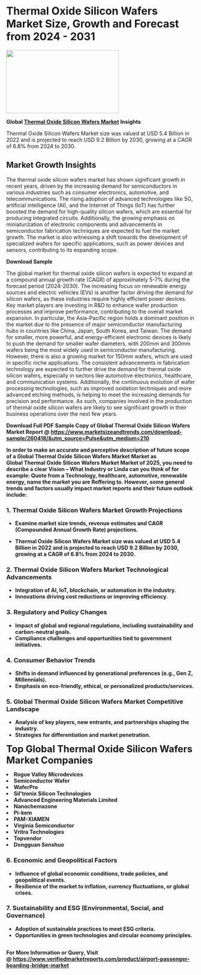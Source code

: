 <H1>Thermal Oxide Silicon Wafers Market Size, Growth and Forecast from 2024 - 2031</H1><img class="aligncenter size-medium wp-image-584254" src="https://thirdeyenews.in/wp-content/uploads/2024/09/Global-Market-Research-300x168.jpeg" alt="" width="300" height="168" /><p><strong>Global&nbsp;<a href="https://www.marketsizeandtrends.com/download-sample/260418/&amp;utm_source=Pulse&amp;utm_medium=210">Thermal Oxide Silicon Wafers Market</a> Insights</strong></p><p>Thermal Oxide Silicon Wafers Market size was valued at USD 5.4 Billion in 2022 and is projected to reach USD 9.2 Billion by 2030, growing at a CAGR of 6.8% from 2024 to 2030.</p><p><h2>Market Growth Insights</h2> <p>The thermal oxide silicon wafers market has shown significant growth in recent years, driven by the increasing demand for semiconductors in various industries such as consumer electronics, automotive, and telecommunications. The rising adoption of advanced technologies like 5G, artificial intelligence (AI), and the Internet of Things (IoT) has further boosted the demand for high-quality silicon wafers, which are essential for producing integrated circuits. Additionally, the growing emphasis on miniaturization of electronic components and advancements in semiconductor fabrication techniques are expected to fuel the market growth. The market is also witnessing a shift towards the development of specialized wafers for specific applications, such as power devices and sensors, contributing to its expanding scope.</p> <p><strong>Download Sample</strong></p> <p>The global market for thermal oxide silicon wafers is expected to expand at a compound annual growth rate (CAGR) of approximately 5-7% during the forecast period (2024-2030). The increasing focus on renewable energy sources and electric vehicles (EVs) is another factor driving the demand for silicon wafers, as these industries require highly efficient power devices. Key market players are investing in R&D to enhance wafer production processes and improve performance, contributing to the overall market expansion. In particular, the Asia-Pacific region holds a dominant position in the market due to the presence of major semiconductor manufacturing hubs in countries like China, Japan, South Korea, and Taiwan. The demand for smaller, more powerful, and energy-efficient electronic devices is likely to push the demand for smaller wafer diameters, with 200mm and 300mm wafers being the most widely used in semiconductor manufacturing. However, there is also a growing market for 150mm wafers, which are used in specific niche applications. The consistent advancements in fabrication technology are expected to further drive the demand for thermal oxide silicon wafers, especially in sectors like automotive electronics, healthcare, and communication systems. Additionally, the continuous evolution of wafer processing technologies, such as improved oxidation techniques and more advanced etching methods, is helping to meet the increasing demands for precision and performance. As such, companies involved in the production of thermal oxide silicon wafers are likely to see significant growth in their business operations over the next few years.</p> <p><strong></p><p><span class=""><strong>Download Full PDF Sample Copy of Global Thermal Oxide Silicon Wafers Market Report</strong> @ <a href="https://www.marketsizeandtrends.com/download-sample/260418/&amp;utm_source=Pulse&amp;utm_medium=210" target="_blank">https://www.marketsizeandtrends.com/download-sample/260418/&amp;utm_source=Pulse&amp;utm_medium=210</a></span></p><p>In order to make an accurate and perceptive description of future scope of a Global&nbsp;Thermal Oxide Silicon Wafers Market Market as Global&nbsp;Thermal Oxide Silicon Wafers Market Market of 2025, you need to describe a clear Vision &ndash; What Industry or Linda can you think of for example: Quote from a Technology, healthcare, automotive, renewable energy, name the market you are Reffering to. However, some general trends and factors usually impact market reports and their future outlook include:</p><h3>1.&nbsp;<strong>Thermal Oxide Silicon Wafers Market Growth Projections</strong></h3><ul><li>Examine market size trends, revenue estimates and CAGR (Compounded Annual Growth Rate) projections.</li><li><p>Thermal Oxide Silicon Wafers Market size was valued at USD 5.4 Billion in 2022 and is projected to reach USD 9.2 Billion by 2030, growing at a CAGR of 6.8% from 2024 to 2030.</p></li></ul><h3>2.&nbsp;<strong>Thermal Oxide Silicon Wafers Market Technological Advancements</strong></h3><ul><li>Integration of AI, IoT, blockchain, or automation in the industry.</li><li>Innovations driving cost reductions or improving efficiency.</li></ul><h3>3.&nbsp;<strong>Regulatory and Policy Changes</strong></h3><ul><li>Impact of global and regional regulations, including sustainability and carbon-neutral goals.</li><li>Compliance challenges and opportunities tied to government initiatives.</li></ul><h3>4.&nbsp;<strong>Consumer Behavior Trends</strong></h3><ul><li>Shifts in demand influenced by generational preferences (e.g., Gen Z, Millennials).</li><li>Emphasis on eco-friendly, ethical, or personalized products/services.</li></ul><h3>5.&nbsp;<strong>Global Thermal Oxide Silicon Wafers Market Competitive Landscape</strong></h3><ul><li>Analysis of key players, new entrants, and partnerships shaping the industry.</li><li>Strategies for differentiation and market penetration.</li></ul><p data-pm-slice="1 1 []"><span style="color: inherit; font-family: inherit; font-size: 25px;">Top Global Thermal Oxide Silicon Wafers Market Companies</span></p><div class="" data-test-id=""><p><li>Rogue Valley Microdevices</li><li> Semiconductor Wafer</li><li> WaferPro</li><li> Sil'tronix Silicon Technologies</li><li> Advanced Engineering Materials Limited</li><li> Nanochemazone</li><li> Pi-kem</li><li> PAM-XIAMEN</li><li> Virginia Semiconductor</li><li> Vritra Technologies</li><li> Topvendor</li><li> Dongguan Senshuo</li></p></div><h3>6.&nbsp;<strong>Economic and Geopolitical Factors</strong></h3><ul><li>Influence of global economic conditions, trade policies, and geopolitical events.</li><li>Resilience of the market to inflation, currency fluctuations, or global crises.</li></ul><h3>7.&nbsp;<strong>Sustainability and ESG (Environmental, Social, and Governance)</strong></h3><ul><li>Adoption of sustainable practices to meet ESG criteria.</li><li>Opportunities in green technologies and circular economy principles.</li></ul><h2><strong style="font-size: 14px;">For More Information or Query, Visit @&nbsp;</strong><a style="background-color: #ffffff; font-size: 14px;" href="https://www.marketsizeandtrends.com/report/thermal-oxide-silicon-wafers-market/" target="_blank">https://www.verifiedmarketreports.com/product/airport-passenger-boarding-bridge-market</a></h2>
